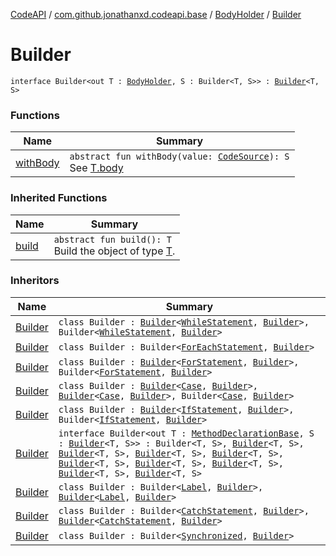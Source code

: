 [CodeAPI](../../../index.md) / [com.github.jonathanxd.codeapi.base](../../index.md) / [BodyHolder](../index.md) / [Builder](.)

# Builder

`interface Builder<out T : `[`BodyHolder`](../index.md)`, S : Builder<T, S>> : `[`Builder`](../../../com.github.jonathanxd.codeapi.builder/-builder/index.md)`<T, S>`

### Functions

| Name | Summary |
|---|---|
| [withBody](with-body.md) | `abstract fun withBody(value: `[`CodeSource`](../../../com.github.jonathanxd.codeapi/-code-source/index.md)`): S`<br>See [T.body](../body.md) |

### Inherited Functions

| Name | Summary |
|---|---|
| [build](../../../com.github.jonathanxd.codeapi.builder/-builder/build.md) | `abstract fun build(): T`<br>Build the object of type [T](#). |

### Inheritors

| Name | Summary |
|---|---|
| [Builder](../../-while-statement/-builder/index.md) | `class Builder : `[`Builder`](../../-if-expression-holder/-builder/index.md)`<`[`WhileStatement`](../../-while-statement/index.md)`, `[`Builder`](../../-while-statement/-builder/index.md)`>, Builder<`[`WhileStatement`](../../-while-statement/index.md)`, `[`Builder`](../../-while-statement/-builder/index.md)`>` |
| [Builder](../../-for-each-statement/-builder/index.md) | `class Builder : Builder<`[`ForEachStatement`](../../-for-each-statement/index.md)`, `[`Builder`](../../-for-each-statement/-builder/index.md)`>` |
| [Builder](../../-for-statement/-builder/index.md) | `class Builder : `[`Builder`](../../-if-expression-holder/-builder/index.md)`<`[`ForStatement`](../../-for-statement/index.md)`, `[`Builder`](../../-for-statement/-builder/index.md)`>, Builder<`[`ForStatement`](../../-for-statement/index.md)`, `[`Builder`](../../-for-statement/-builder/index.md)`>` |
| [Builder](../../-case/-builder/index.md) | `class Builder : `[`Builder`](../../-value-holder/-builder/index.md)`<`[`Case`](../../-case/index.md)`, `[`Builder`](../../-case/-builder/index.md)`>, `[`Builder`](../../-typed/-builder/index.md)`<`[`Case`](../../-case/index.md)`, `[`Builder`](../../-case/-builder/index.md)`>, Builder<`[`Case`](../../-case/index.md)`, `[`Builder`](../../-case/-builder/index.md)`>` |
| [Builder](../../-if-statement/-builder/index.md) | `class Builder : `[`Builder`](../../-if-expression-holder/-builder/index.md)`<`[`IfStatement`](../../-if-statement/index.md)`, `[`Builder`](../../-if-statement/-builder/index.md)`>, Builder<`[`IfStatement`](../../-if-statement/index.md)`, `[`Builder`](../../-if-statement/-builder/index.md)`>` |
| [Builder](../../-method-declaration-base/-builder/index.md) | `interface Builder<out T : `[`MethodDeclarationBase`](../../-method-declaration-base/index.md)`, S : `[`Builder`](../../-method-declaration-base/-builder/index.md)`<T, S>> : Builder<T, S>, `[`Builder`](../../-modifiers-holder/-builder/index.md)`<T, S>, `[`Builder`](../../-return-type-holder/-builder/index.md)`<T, S>, `[`Builder`](../../-parameters-holder/-builder/index.md)`<T, S>, `[`Builder`](../../-generic-signature-holder/-builder/index.md)`<T, S>, `[`Builder`](../../-annotable/-builder/index.md)`<T, S>, `[`Builder`](../../-named/-builder/index.md)`<T, S>, `[`Builder`](../../-typed/-builder/index.md)`<T, S>, `[`Builder`](../../../com.github.jonathanxd.codeapi.base.comment/-comment-holder/-builder/index.md)`<T, S>, `[`Builder`](../../-inner-types-holder/-builder/index.md)`<T, S>` |
| [Builder](../../-label/-builder/index.md) | `class Builder : Builder<`[`Label`](../../-label/index.md)`, `[`Builder`](../../-label/-builder/index.md)`>, `[`Builder`](../../-named/-builder/index.md)`<`[`Label`](../../-label/index.md)`, `[`Builder`](../../-label/-builder/index.md)`>` |
| [Builder](../../-catch-statement/-builder/index.md) | `class Builder : Builder<`[`CatchStatement`](../../-catch-statement/index.md)`, `[`Builder`](../../-catch-statement/-builder/index.md)`>, `[`Builder`](../../-typed/-builder/index.md)`<`[`CatchStatement`](../../-catch-statement/index.md)`, `[`Builder`](../../-catch-statement/-builder/index.md)`>` |
| [Builder](../../-synchronized/-builder/index.md) | `class Builder : Builder<`[`Synchronized`](../../-synchronized/index.md)`, `[`Builder`](../../-synchronized/-builder/index.md)`>` |
